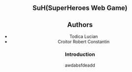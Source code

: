 <!DOCTYPE html>
<html>
<head>
    <title>SuH(SuperHeroes Web Game)</title>
    <meta charset="utf-8">
</head>
    
<body>
      <article>
        <header>
        <h1>SuH(SuperHeroes Web Game)</h1>
        <div role="contentinfo">
            <section typeof="sa:AuthorsList">
            <h2>Authors</h2>
            <ul>
                <li>Todica Lucian</li>
                <li>Croitor Robert Constantin</li>
            </ul>
            </section>
            <section>
            <h3>Introduction</h3>
            <p>awdabsfdeadd</p>
            </section>
        </div>
        </header>
      </article>
</body>
</html>
